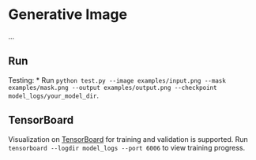 # Generative Image 


...

## Run

Testing:
    * Run `python test.py --image examples/input.png --mask examples/mask.png --output examples/output.png --checkpoint model_logs/your_model_dir`.


## TensorBoard

Visualization on [TensorBoard](https://www.tensorflow.org/programmers_guide/summaries_and_tensorboard) for training and validation is supported. Run `tensorboard --logdir model_logs --port 6006` to view training progress.

